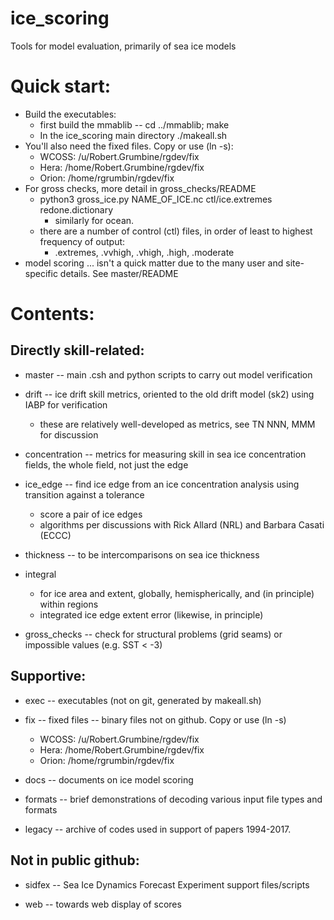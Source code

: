 # ice_scoring
Tools for model evaluation, primarily of sea ice models

# Quick start:
* Build the executables:
  * first build the mmablib -- cd ../mmablib; make
  * In the ice_scoring main directory ./makeall.sh
* You'll also need the fixed files. Copy or use (ln -s):
  * WCOSS: /u/Robert.Grumbine/rgdev/fix
  * Hera:  /home/Robert.Grumbine/rgdev/fix
  * Orion: /home/rgrumbin/rgdev/fix
* For gross checks, more detail in gross_checks/README
  * python3 gross_ice.py   NAME_OF_ICE.nc   ctl/ice.extremes   redone.dictionary
    * similarly for ocean.
  * there are a number of control (ctl) files, in order of least to highest frequency of output:
    * .extremes, .vvhigh, .vhigh, .high, .moderate
* model scoring ... isn't a quick matter due to the many user and site-specific details. See master/README


# Contents:

## Directly skill-related:

* master -- main .csh and python scripts to carry out model verification

* drift -- ice drift skill metrics, oriented to the old drift model (sk2) using IABP for verification
  * these are relatively well-developed as metrics, see TN NNN, MMM for discussion

* concentration -- metrics for measuring skill in sea ice concentration fields, the whole field, not just the edge

* ice_edge -- find ice edge from an ice concentration analysis using transition
              against a tolerance
  * score a pair of ice edges
  * algorithms per discussions with Rick Allard (NRL) and Barbara Casati (ECCC)

* thickness -- to be intercomparisons on sea ice thickness

* integral
  * for ice area and extent, globally, hemispherically, and (in principle) within regions
  * integrated ice edge extent error (likewise, in principle)

* gross_checks -- check for structural problems (grid seams) or impossible values (e.g. SST < -3)


## Supportive:
* exec    -- executables (not on git, generated by makeall.sh)

* fix      -- fixed files -- binary files not on github. Copy or use (ln -s)
  * WCOSS: /u/Robert.Grumbine/rgdev/fix
  * Hera:  /home/Robert.Grumbine/rgdev/fix
  * Orion: /home/rgrumbin/rgdev/fix

* docs -- documents on ice model scoring

* formats -- brief demonstrations of decoding various input file types and formats

* legacy -- archive of codes used in support of papers 1994-2017.

## Not in public github:

* sidfex  -- Sea Ice Dynamics Forecast Experiment support files/scripts

* web -- towards web display of scores

